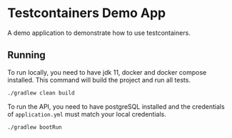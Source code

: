 # Testcontainers Demo App

A demo application to demonstrate how to use testcontainers.

## Running

To run locally, you need to have jdk 11, docker and docker compose installed. This command will build the project and run all tests.

```bash
./gradlew clean build
```

To run the API, you need to have postgreSQL installed and the credentials of `application.yml` must match your local credentials.

```bash
./gradlew bootRun
```